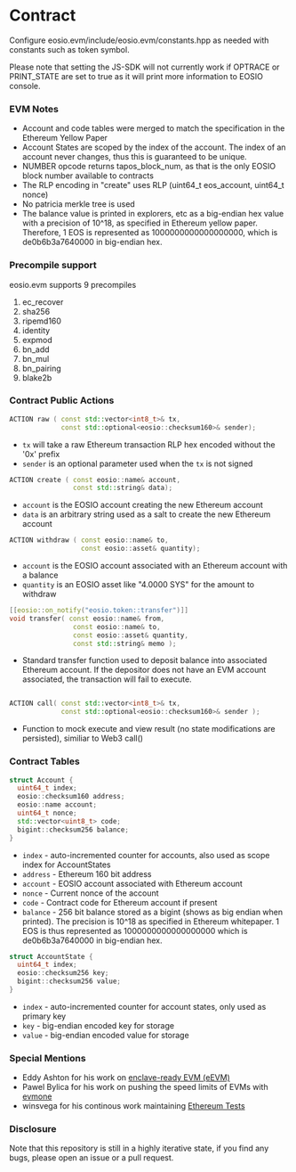 # Contract
Configure eosio.evm/include/eosio.evm/constants.hpp as needed with constants such as token symbol.

Please note that setting the JS-SDK will not currently work if OPTRACE or PRINT_STATE are set to true as it will print more information to EOSIO console.

### EVM Notes
- Account and code tables were merged to match the specification in the Ethereum Yellow Paper
- Account States are scoped by the index of the account. The index of an account never changes, thus this is guaranteed to be unique.
- NUMBER opcode returns tapos_block_num, as that is the only EOSIO block number available to contracts
- The RLP encoding in "create" uses RLP (uint64_t eos_account, uint64_t nonce)
- No patricia merkle tree is used
- The balance value is printed in explorers, etc as a big-endian hex value with a precision of 10^18, as specified in Ethereum yellow paper. Therefore, 1 EOS is represented as 1000000000000000000, which is de0b6b3a7640000 in big-endian hex.

### Precompile support
eosio.evm supports 9 precompiles
1. ec_recover
2. sha256
3. ripemd160
4. identity
5. expmod
6. bn_add
7. bn_mul
8. bn_pairing
9. blake2b


### Contract Public Actions
```c++
ACTION raw ( const std::vector<int8_t>& tx,
             const std::optional<eosio::checksum160>& sender);
```
- `tx` will take a raw Ethereum transaction RLP hex encoded without the '0x' prefix
- `sender` is an optional parameter used when the `tx` is not signed
&nbsp;

```c++
ACTION create ( const eosio::name& account,
                const std::string& data);
```
- `account` is the EOSIO account creating the new Ethereum account
- `data` is an arbitrary string used as a salt to create the new Ethereum account
&nbsp;

```c++
ACTION withdraw ( const eosio::name& to,
                  const eosio::asset& quantity);
```
- `account` is the EOSIO account associated with an Ethereum account with a balance
- `quantity` is an EOSIO asset like "4.0000 SYS" for the amount to withdraw
&nbsp;

```c++
[[eosio::on_notify("eosio.token::transfer")]]
void transfer( const eosio::name& from,
                const eosio::name& to,
                const eosio::asset& quantity,
                const std::string& memo );
```
- Standard transfer function used to deposit balance into associated Ethereum account. If the depositor does not have an EVM account associated, the transaction will fail to execute.
&nbsp;
```c++

ACTION call( const std::vector<int8_t>& tx,
             const std::optional<eosio::checksum160>& sender );
```
- Function to mock execute and view result (no state modifications are persisted), similiar to Web3 call()
&nbsp;

### Contract Tables
```c++
struct Account {
  uint64_t index;
  eosio::checksum160 address;
  eosio::name account;
  uint64_t nonce;
  std::vector<uint8_t> code;
  bigint::checksum256 balance;
}
```
- `index` - auto-incremented counter for accounts, also used as scope index for AccountStates
- `address` - Ethereum 160 bit address
- `account` - EOSIO account associated with Ethereum account
- `nonce` - Current nonce of the account
- `code` - Contract code for Ethereum account if present
- `balance` - 256 bit balance stored as a bigint (shows as big endian when printed). The precision is 10^18 as specified in Ethereum whitepaper. 1 EOS is thus represented as 1000000000000000000 which is de0b6b3a7640000 in big-endian hex.

```c++
struct AccountState {
  uint64_t index;
  eosio::checksum256 key;
  bigint::checksum256 value;
}
```
- `index` - auto-incremented counter for account states, only used as primary key
- `key` - big-endian encoded key for storage
- `value` - big-endian encoded value for storage

### Special Mentions
- Eddy Ashton for his work on [enclave-ready EVM (eEVM)](https://github.com/microsoft/eEVM)
- Pawel Bylica for his work on pushing the speed limits of EVMs with [evmone](https://github.com/ethereum/evmone)
- winsvega for his continous work maintaining [Ethereum Tests](https://github.com/ethereum/tests)

### Disclosure
Note that this repository is still in a highly iterative state, if you find any bugs, please open an issue or a pull request.